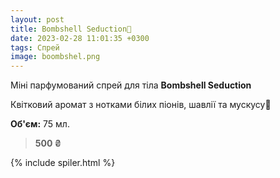 ```yaml
---
layout: post
title: Bombshell Seduction🌸
date: 2023-02-28 11:01:35 +0300
tags: Спрей
image: boombshel.png
---
```


Міні парфумований спрей для тіла **Bombshell Seduction**

Квітковий аромат з нотками білих піонів, шавлії та мускусу🌸

**Об'єм:** 75 мл.

>**500 ₴**

{% include spiler.html %}